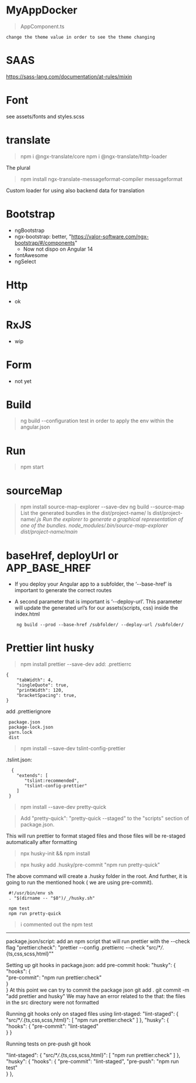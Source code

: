 # MyAppDocker

> AppComponent.ts

```
change the theme value in order to see the theme changing
```

# SAAS

https://sass-lang.com/documentation/at-rules/mixin

# Font

see assets/fonts and styles.scss

# translate

> npm i @ngx-translate/core
> npm i @ngx-translate/http-loader

The plural

> npm install ngx-translate-messageformat-compiler messageformat

Custom loader for using also backend data for translation

# Bootstrap

-   ngBootstrap
-   ngx-bootstrap: better, "https://valor-software.com/ngx-bootstrap/#/components"
    -   Now not dispo on Angular 14
-   fontAwesome
-   ngSelect

# Http

-   ok

# RxJS

-   wip

# Form

-   not yet

# Build

> ng build --configuration test
> in order to apply the env within the angular.json

# Run

> npm start

# sourceMap

> npm install source-map-explorer --save-dev
> ng build --source-map
> List the generated bundles in the dist/project-name/
> ls dist/project-name/_.js
> Run the explorer to generate a graphical representation of one of the bundles.
> node_modules/.bin/source-map-explorer dist/project-name/main_

# baseHref, deployUrl or APP_BASE_HREF

-   If you deploy your Angular app to a subfolder, the ‘--base-href’ is important to generate the correct routes

-   A second parameter that is important is ‘--deploy-url’. This parameter will update the generated url’s for our assets(scripts, css) inside the index.html

```
    ng build --prod --base-href /subfolder/ --deploy-url /subfolder/
```

# Prettier lint husky

> npm install prettier --save-dev
> add: .prettierrc

```
{
    "tabWidth": 4,
    "singleQuote": true,
    "printWidth": 120,
    "bracketSpacing": true,
}
```

add .prettierignore

```
 package.json
 package-lock.json
 yarn.lock
 dist
```

> npm install --save-dev tslint-config-prettier

.tslint.json:

```
  {
    "extends": [
       "tslint:recommended",
       "tslint-config-prettier"
    ]
 }
```

> npm install --save-dev pretty-quick

> Add "pretty-quick": "pretty-quick --staged" to the "scripts" section of package.json.

This will run prettier to format staged files and those files will be re-staged automatically after formatting

> npx husky-init && npm install

> npx husky add .husky/pre-commit "npm run pretty-quick"

The above command will create a .husky folder in the root. And further, it is going to run the mentioned hook ( we are using pre-commit).

```
 #!/usr/bin/env sh
 . "$(dirname -- "$0")/_/husky.sh"

 npm test
 npm run pretty-quick
```

> i commented out the npm test

---

package.json/script:
add an npm script that will run prettier with the --check flag
"prettier:check": "prettier --config .prettierrc --check \"src/\*_/_.{ts,css,scss,html}\""

Setting up git hooks in package.json:
add pre-commit hook:
"husky": {  
 "hooks": {  
 "pre-commit": "npm run prettier:check"  
 }  
 }
At this point we can try to commit the package json
git add .
git commit -m "add prettier and husky"
We may have an error related to the that:
the files in the src directory were not formatted

Running git hooks only on staged files using lint-staged:
"lint-staged": {
"src/\*_/_.{ts,css,scss,html}": [
"npm run prettier:check"
]
},
"husky": {
"hooks": {
"pre-commit": "lint-staged"  
 }
}

Running tests on pre-push git hook

"lint-staged": {
"src/\*_/_.{ts,css,scss,html}": [
"npm run prettier:check"
]
},
"husky": {
"hooks": {
"pre-commit": "lint-staged",
"pre-push": "npm run test"  
 }
},
